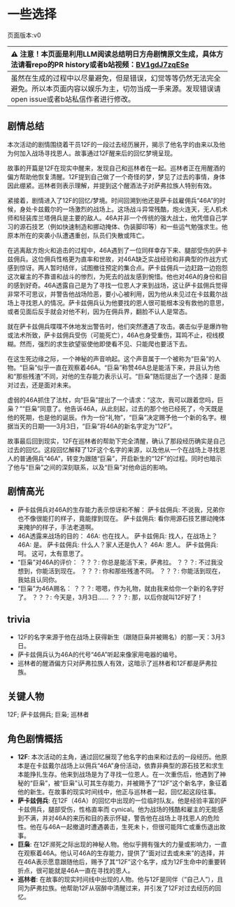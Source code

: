 # 一些选择
页面版本:v0
 

| :warning: 注意！本页面是利用LLM阅读总结明日方舟剧情原文生成，具体方法请看repo的PR history或者b站视频：[BV1gdJ7zqESe](https://www.bilibili.com/video/BV1gdJ7zqESe/)         |
|:----------------------------|
| 虽然在生成的过程中以尽量避免，但是错误，幻觉等等仍然无法完全避免。所以本页面内容以娱乐为主，切勿当成一手来源。发现错误请open issue或者b站私信作者进行修改。|



## 剧情总结
本次活动的剧情围绕着干员12F的一段过去经历展开，揭示了他名字的由来以及他为何加入战场寻找恩人。故事通过12F醒来后的回忆梦境呈现。

故事的开篇是12F在现实中醒来，发现自己和巡林者在一起。巡林者正在用醒酒的偏方帮助他恢复清醒。12F提到自己做了一个奇怪的梦，梦见了过去的事情，身体因此绷紧。巡林者则表示理解，并提到这个醒酒法子对萨弗拉族人特别有效。

紧接着，剧情进入了12F的回忆/梦境。时间回溯到他还是萨卡兹雇佣兵“46A”的时候，身处卡兹戴尔的一场激烈的战场上。这场战斗异常残酷，炮火连天，无人机术师和轻装库兰塔佣兵是主要的敌人。46A并非一个传统的强大战士，他凭借自己学习的源石技艺（例如快速制造和挪动掩体、伪装脚印等）和一些运气勉强求生。他原本所在的突袭小队遭遇重创，队员们失散或阵亡。

在逃离敌方炮火和追击的过程中，46A遇到了一位同样幸存下来、腿部受伤的萨卡兹佣兵。这位佣兵性格更为直率和世故，对46A缺乏实战经验和非典型的作战方式感到惊讶。两人暂时结伴，试图撤往预定的集合点。萨卡兹佣兵一边赶路一边抱怨这次雇主的不靠谱和战斗的惨烈，为死去的战友感到惋惜。他也对46A的身份和目的感到好奇。46A透露自己是为了寻找一位恩人才来到战场，这让萨卡兹佣兵觉得非常不可思议，并警告他战场险恶，要小心被利用，因为他从未见过在卡兹戴尔战场上寻找恩人的情况。萨卡兹佣兵认为他要找的恩人很可能根本没有救他的意思，或者见面后反手就会对他不利，因为在佣兵界，翻脸不认人是常态。

就在萨卡兹佣兵喋喋不休地发出警告时，他们突然遭遇了攻击。袭击似乎是爆炸物或法术所致，萨卡兹佣兵受伤（可能死亡），46A也身受重伤，耳鸣不止，视线模糊。然而，强烈的求生欲望驱使他即使看不见、只能爬也要活下去。

在这生死边缘之际，一个神秘的声音响起。这个声音属于一个被称为“巨枭”的人物。“巨枭”似乎一直在观察着46A。“巨枭”称赞46A总是能活下来，并且认为他和“那些残渣”不同，对他的生存能力表示认可。“巨枭”随后提出了一个选择：是面对过去，还是面对未来。

虚弱的46A抓住了法杖，向“巨枭”提出了一个请求：“这次，我可以跟着您吗，巨枭？”“巨枭”同意了。他告诉46A，从此刻起，过去的那个他已经死了，今天既是他的死期，也是他的诞辰。作为一份“礼物”，“巨枭”决定赐予他一个新的名字。根据当天的日期——3月3日，“巨枭”将46A的新名字定为“12F”。

故事最后回到现实，12F在巡林者的帮助下完全清醒，确认了那段经历确实是自己过去的回忆。这段回忆解释了12F这个名字的来源，以及他从一个在战场上寻找恩人的普通佣兵“46A”，转变为跟随“巨枭”，开启新生的“12F”的过程。同时也暗示了他与“巨枭”之间的深刻联系，以及“巨枭”对他命运的影响。
## 剧情高光
- 萨卡兹佣兵对46A的生存能力表示惊讶和不解：
萨卡兹佣兵: 不说我，兄弟你也不像很能打的样子，竟能撑到现在。
萨卡兹佣兵: 看你用源石技艺挪动掩体来掩护的样子，手法老道啊。
- 46A透露来战场的目的：
46A: 也在找人。
萨卡兹佣兵: 找人，在战场上？
46A: 是。
萨卡兹佣兵: 什么人？家人还是仇人？
46A: 恩人。
萨卡兹佣兵: 呵。 这可，太有意思了。
- “巨枭”对46A的评价：
？？？: 你总是能活下来，萨弗拉。
？？？: 不过我没想到，你能活到现在。
？？？: 你和那些残渣不同。
？？？: 你能活到现在，我姑且认同你。
- “巨枭”为46A赐名：
？？？: 嗯嗯，作为礼物，就由我来给你一个新的名字好了。
？？？: 今天是，3月3日......
？？？: 那，以后你就叫12F好了！
## trivia
- 12F的名字来源于他在战场上获得新生（跟随巨枭并被赐名）的那一天：3月3日。
- 萨卡兹佣兵认为46A的代号“46A”听起来像家用电器的编号。
- 巡林者的醒酒偏方只对萨弗拉族人有效，这暗示了巡林者和12F都是萨弗拉族。
## 关键人物
12F; 萨卡兹佣兵; 巨枭; 巡林者
## 角色剧情概括
-   **12F**: 本次活动的主角，通过回忆展现了他名字的由来和过去的一段经历。他原本是在卡兹戴尔战场上以佣兵“46A”身份活动，依靠非典型的源石技艺和求生本能挣扎生存。他来到战场是为了寻找一位恩人。在一次重伤后，他遇到了神秘的“巨枭”，被“巨枭”认可其生存能力，并被赐予了“12F”这个新名字，象征着他的新生。在故事的现实时间线中，他正与巡林者一起，回忆起这段往事。
-   **萨卡兹佣兵**: 在12F（46A）的回忆中出现的一位临时队友。他是经验丰富的萨卡兹佣兵，腿部受伤，性格直率而 cynical。他为战场的残酷和雇主的无能感到不满，并对46A的来历和目的表示怀疑，警告他在战场上寻找恩人的危险性。他在与46A一起撤退时遭遇袭击，生死未卜，但很可能阵亡或重伤退出故事。
-   **巨枭**: 在12F濒死之际出现的神秘人物。他似乎拥有强大的力量或影响力，一直在观察着46A。他认可46A的生存能力，提供了“面对过去或未来”的选择，并在46A表示愿意跟随他后，赐予了其“12F”这个名字，成为12F生命中的重要转折点，很可能就是46A一直在寻找的恩人。
-   **巡林者**: 在故事的现实时间线中出现的人物。他与12F是同伴（“自己人”），且同为萨弗拉族。他帮助12F从宿醉中清醒过来，并引发了12F对过去经历的回忆。